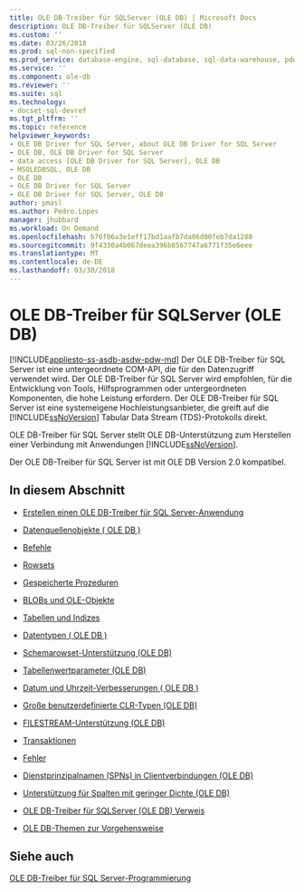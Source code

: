 ```yaml
---
title: OLE DB-Treiber für SQLServer (OLE DB) | Microsoft Docs
description: OLE DB-Treiber für SQLServer (OLE DB)
ms.custom: ''
ms.date: 03/26/2018
ms.prod: sql-non-specified
ms.prod_service: database-engine, sql-database, sql-data-warehouse, pdw
ms.service: ''
ms.component: ole-db
ms.reviewer: ''
ms.suite: sql
ms.technology:
- docset-sql-devref
ms.tgt_pltfrm: ''
ms.topic: reference
helpviewer_keywords:
- OLE DB Driver for SQL Server, about OLE DB Driver for SQL Server
- OLE DB, OLE DB Driver for SQL Server
- data access [OLE DB Driver for SQL Server], OLE DB
- MSOLEDBSQL, OLE DB
- OLE DB
- OLE DB Driver for SQL Server
- OLE DB Driver for SQL Server, OLE DB
author: pmasl
ms.author: Pedro.Lopes
manager: jhubbard
ms.workload: On Demand
ms.openlocfilehash: b76f06a3e1eff17bd1aafb7da06d00feb7da1280
ms.sourcegitcommit: 9f4330a4b067deea396b8567747a6771f35e6eee
ms.translationtype: MT
ms.contentlocale: de-DE
ms.lasthandoff: 03/30/2018
---
```

# <a name="ole-db-driver-for-sql-server-ole-db"></a>OLE DB-Treiber für SQLServer (OLE DB)
[!INCLUDE[appliesto-ss-asdb-asdw-pdw-md](../../../includes/appliesto-ss-asdb-asdw-pdw-md.md)]
  Der OLE DB-Treiber für SQL Server ist eine untergeordnete COM-API, die für den Datenzugriff verwendet wird. Der OLE DB-Treiber für SQL Server wird empfohlen, für die Entwicklung von Tools, Hilfsprogrammen oder untergeordneten Komponenten, die hohe Leistung erfordern. Der OLE DB-Treiber für SQL Server ist eine systemeigene Hochleistungsanbieter, die greift auf die [!INCLUDE[ssNoVersion](../../../includes/ssnoversion-md.md)] Tabular Data Stream (TDS)-Protokolls direkt.  
  
 OLE DB-Treiber für SQL Server stellt OLE DB-Unterstützung zum Herstellen einer Verbindung mit Anwendungen [!INCLUDE[ssNoVersion](../../../includes/ssnoversion-md.md)].  
  
 Der OLE DB-Treiber für SQL Server ist mit OLE DB Version 2.0 kompatibel.  
  
## <a name="in-this-section"></a>In diesem Abschnitt  
  
-   [Erstellen einen OLE DB-Treiber für SQL Server-Anwendung](../../oledb/ole-db-driver/creating-a-oledb-driver-for-sql-server-application.md)  
  
-   [Datenquellenobjekte &#40; OLE DB &#41;](../../oledb/ole-db-data-source-objects/data-source-objects-ole-db.md)  
  
-   [Befehle](../../oledb/ole-db-commands/commands.md)  
  
-   [Rowsets](../../oledb/ole-db-rowsets/rowsets.md)  
  
-   [Gespeicherte Prozeduren](../../oledb/ole-db/stored-procedures.md)  
  
-   [BLOBs und OLE-Objekte](../../oledb/ole-db-blobs/blobs-and-ole-objects.md)  
  
-   [Tabellen und Indizes](../../oledb/ole-db-tables-indexes/tables-and-indexes.md)  
  
-   [Datentypen &#40; OLE DB &#41;](../../oledb/ole-db-data-types/data-types-ole-db.md)  
  
-   [Schemarowset-Unterstützung &#40;OLE DB&#41;](../../oledb/ole-db/schema-rowset-support-ole-db.md)  
  
-   [Tabellenwertparameter &#40;OLE DB&#41;](../../oledb/ole-db-table-valued-parameters/table-valued-parameters-ole-db.md)  
  
-   [Datum und Uhrzeit-Verbesserungen &#40; OLE DB &#41;](../../oledb/ole-db-date-time/date-and-time-improvements-ole-db.md)  
  
-   [Große benutzerdefinierte CLR-Typen &#40;OLE DB&#41;](../../oledb/ole-db/large-clr-user-defined-types-ole-db.md)  
  
-   [FILESTREAM-Unterstützung &#40;OLE DB&#41;](../../oledb/ole-db/filestream-support-ole-db.md)  
  
-   [Transaktionen](../../oledb/ole-db-transactions/transactions.md)  
  
-   [Fehler](../../oledb/ole-db-errors/errors.md)  
  
-   [Dienstprinzipalnamen &#40;SPNs&#41; in Clientverbindungen &#40;OLE DB&#41;](../../oledb/ole-db/service-principal-names-spns-in-client-connections-ole-db.md)  
  
-   [Unterstützung für Spalten mit geringer Dichte &#40;OLE DB&#41;](../../oledb/ole-db/sparse-columns-support-ole-db.md)  
  
-   [OLE DB-Treiber für SQLServer &#40;OLE DB&#41; Verweis](../../oledb/ole-db-interfaces/oledb-driver-for-sql-server-ole-db-interfaces.md)  
  
-   [OLE DB-Themen zur Vorgehensweise](../../oledb/ole-db-how-to/ole-db-how-to-topics.md)  
  
## <a name="see-also"></a>Siehe auch  
 [OLE DB-Treiber für SQL Server-Programmierung](../../oledb/oledb-driver-for-sql-server-programming.md)  
  
  
